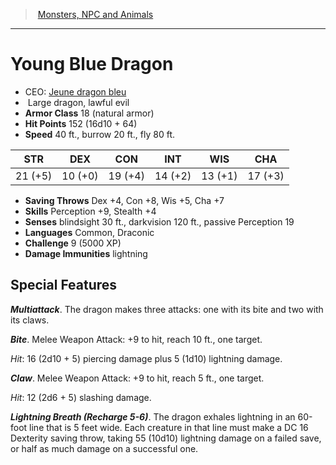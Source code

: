 ﻿---
!Monster
Family: MonsterVO
Type: dragon
Size: Large
Alignment: lawful evil
ArmorClass: 18 (natural armor)
HitPoints: 152 (16d10 + 64)
Speed: 40 ft., burrow 20 ft., fly 80 ft.
Strength: 21 (+5)
Dexterity: 10 (+0)
Constitution: 19 (+4)
Intelligence: 14 (+2)
Wisdom: 13 (+1)
Charisma: 17 (+3)
SavingThrows: Dex +4, Con +8, Wis +5, Cha +7
Skills: Perception +9, Stealth +4
DamageImmunities: lightning
Senses: blindsight 30 ft., darkvision 120 ft., passive Perception 19
Languages: Common, Draconic
Challenge: 9 (5000 XP)
Id: monsters_vo.md#young-blue-dragon
ParentLink: monsters_vo.md#monsters-npc-and-animals
Name: Young Blue Dragon
ParentName: Monsters, NPC and Animals
NameLevel: 1
AltName: '[Jeune dragon bleu](hd_monsters_jeune_dragon_bleu.md)'
Attributes: {}
---
> [Monsters, NPC and Animals](srd_monsters.md)

---

# Young Blue Dragon

- CEO: [Jeune dragon bleu](hd_monsters_jeune_dragon_bleu.md)
-  Large dragon, lawful evil
- **Armor Class** 18 (natural armor)
- **Hit Points** 152 (16d10 + 64)
- **Speed** 40 ft., burrow 20 ft., fly 80 ft.

|STR|DEX|CON|INT|WIS|CHA|
|---|---|---|---|---|---|
|21 (+5)|10 (+0)|19 (+4)|14 (+2)|13 (+1)|17 (+3)|

- **Saving Throws** Dex +4, Con +8, Wis +5, Cha +7
- **Skills** Perception +9, Stealth +4
- **Senses** blindsight 30 ft., darkvision 120 ft., passive Perception 19
- **Languages** Common, Draconic
- **Challenge** 9 (5000 XP)
- **Damage Immunities** lightning

## Special Features

**_Multiattack_**. The dragon makes three attacks: one with its bite and two with its claws.

**_Bite_**. Melee Weapon Attack: +9 to hit, reach 10 ft., one target.

_Hit_: 16 (2d10 + 5) piercing damage plus 5 (1d10) lightning damage.

**_Claw_**. Melee Weapon Attack: +9 to hit, reach 5 ft., one target.

_Hit_: 12 (2d6 + 5) slashing damage.

**_Lightning Breath (Recharge 5-6)_**. The dragon exhales lightning in an 60-foot line that is 5 feet wide. Each creature in that line must make a DC 16 Dexterity saving throw, taking 55 (10d10) lightning damage on a failed save, or half as much damage on a successful one.

